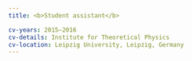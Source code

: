 ```yaml
---
title: <b>Student assistant</b>

cv-years: 2015–2016
cv-details: Institute for Theoretical Physics
cv-location: Leipzig University, Leipzig, Germany
---
```

